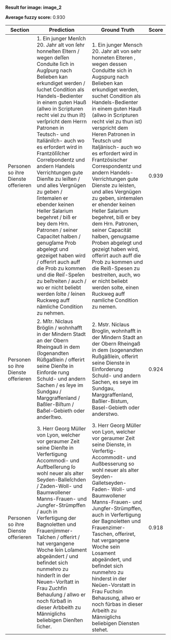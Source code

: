 **Result for image: image_2**

**Average fuzzy score:** 0.930

| Section | Prediction | Ground Truth | Score |
|---------|------------|--------------|-------|
| Personen so ihre Dienste offerieren | 1. Ein junger Menſch 20. Jahr alt von ſehr honneſten Eltern / wegen deſſen Conduite ſich in Augſpurg nach Belieben kan erkundiget werden / ſuchet Condition als Handels-Bedienter in einem guten Hauß (allwo in Scripturen recht viel zu thun iſt) verſpricht dem Herrn Patronen in Teutsch- und Italiäniſch- auch wo es erfordert wird in Frantzöſiſcher Correlpondentz und andern Handels Verrichtungen gute Dienſte zu leiſten / und alles Vergnügen zu geben / ſintemalen er ebender keinen Heller Salarium begehret / biß er bey dem Hrn. Patronen / seiner Capacitet halben / genugſame Prob abgelegt und gezeiget haben wird / offerirt auch auff die Prob zu kommen und die Reiſ-Speſen zu beſtreiten / auch / wo er nicht beliebt werden ſolte / ſeinen Ruckweg auff nämliche Condition zu nehmen. | 1. Ein junger Mensch 20. Jahr alt von sehr honneten Elteren , wegen dessen Conduitte sich in Augspurg nach Belieben kan erkundiget werden, suchet Condition als Handels-Bedienter in einem guten Hauß (allwo in Scripturen recht viel zu thun ist) verspricht dem Heren Patronen in Teutsch und Italjänisch- auch wo es erfordert wird in Frantzösischer Correspondentz und andern Handels- Verrichtungen gute Dienste zu leisten, und alles Vergnügen zu geben, sintemalen er ehender keinen Heller Salarium begehret, biß er bey dem Hrn. Patronen, seiner Capacität halben, genugsame Proben abgelegt und gezeigt haben wird, offerirt auch auff die Prob zu kommen und die Reiß-Spesen zu bestreiten, auch, wo er nicht beliebt werden solte, einen Ruckweg auff namliche Condition zu nemen. | 0.939 |
| Personen so ihre Dienste offerieren | 2. Mſtr. Niclaus Bröglin / wohnhafft in der Mindern Stadt an der Obern Rheingauß in dem (ſogenandten Rüßgaßlein / offerirt seine Dienſte in Einforde rung Schuld- und andern Sachen / es ſeye im Sundgau / Marggraffenland / Baßler-Biſtum / Baßel-Gebieth oder anderſtwo. | 2. Mstr. Niclaus Broglin, wohnhafft in der Mindern Stadt an der Obern Rheingaß in dem (sogenandten Rußgäßlein, offerirt seine Dienste in Einforderung Schuld- und andern Sachen, es seye im Sundgau, Marggraffenland, Baßler-Bistum, Basel-Gebieth oder anderstwo. | 0.924 |
| Personen so ihre Dienste offerieren | 3. Herr Georg Müller von Lyon, welcher vor geraumer Zeit seine Dienſte in Verfertigung Accommodi- und Auffbeſſerung ſo wohl neuer als alter Seyden-Balleſchden / Zaden-Woll- und Baumwollener Manns-Frauen- und Jungfer-Strümpffen / auch in Verfertigung der Bagnoletten und Frauenjimmer-Taſchen / offerirt / hat vergangene Woche ſein Loſament abgeändert / und befindet sich nunmehro zu hinderſt in der Neuen-Vorſtatt in Frau Zuchfin Behauſung / allwo er noch fürbaß in dieser Arbbeith zu Männiglichs beliebigen Dienſten ſicher. | 3. Herr Georg Müller von Lyon, welcher vor geraumer Zeit seine Dienste, in Verfertig-Accommodit- und Außbesserung so wohl neuer als alter Seyden- Galletseyden-Faden- Woll- und Baumwollener Manns-Frauen- und Jungfer-Strümpffen, auch in Verfertigung der Bagnoletten und Frauenzimer-Taschen, offeriret, hat vergangene Woche sein Losament abgeändert, und befindet sich nunmehro zu hinderst in der Neüen-Vorstatt in Frau Fuchsin Behausung, allwo er noch fürbas in dieser Arbeith zu Männiglichs beliebigen Diensten stehet. | 0.918 |
